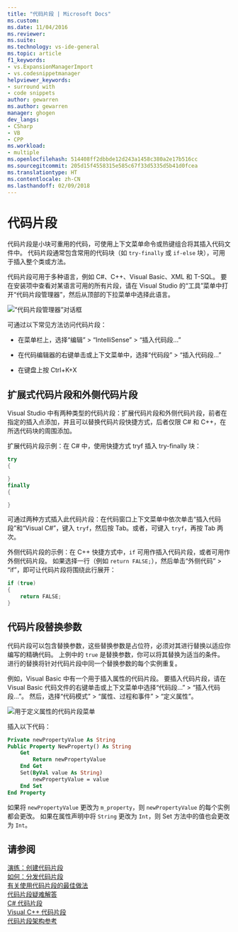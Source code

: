 ```yaml
---
title: "代码片段 | Microsoft Docs"
ms.custom: 
ms.date: 11/04/2016
ms.reviewer: 
ms.suite: 
ms.technology: vs-ide-general
ms.topic: article
f1_keywords:
- vs.ExpansionManagerImport
- vs.codesnippetmanager
helpviewer_keywords:
- surround with
- code snippets
author: gewarren
ms.author: gewarren
manager: ghogen
dev_langs:
- CSharp
- VB
- CPP
ms.workload:
- multiple
ms.openlocfilehash: 514408ff2dbbde12d243a1458c380a2e17b516cc
ms.sourcegitcommit: 205d15f4558315e585c67f33d5335d5b41d0fcea
ms.translationtype: HT
ms.contentlocale: zh-CN
ms.lasthandoff: 02/09/2018
---
```

# <a name="code-snippets"></a>代码片段

代码片段是小块可重用的代码，可使用上下文菜单命令或热键组合将其插入代码文件中。 代码片段通常包含常用的代码块（如 `try-finally` 或 `if-else` 块），可用于插入整个类或方法。

代码片段可用于多种语言，例如 C#、C++、Visual Basic、XML 和 T-SQL。 要在安装项中查看对某语言可用的所有片段，请在 Visual Studio 的“工具”菜单中打开“代码片段管理器”，然后从顶部的下拉菜单中选择此语言。

![“代码片段管理器”对话框](media/code-snippets-manager.png)

可通过以下常见方法访问代码片段：

- 在菜单栏上，选择“编辑” > “IntelliSense” > “插入代码段...”

- 在代码编辑器的右键单击或上下文菜单中，选择“代码段” > “插入代码段...”

- 在键盘上按 Ctrl+K+X

## <a name="expansion-snippets-and-surround-with-snippets"></a>扩展式代码片段和外侧代码片段

Visual Studio 中有两种类型的代码片段：扩展代码片段和外侧代码片段，前者在指定的插入点添加，并且可以替换代码片段快捷方式，后者仅限 C# 和 C++，在所选代码块的周围添加。

扩展代码片段示例：在 C# 中，使用快捷方式 tryf 插入 try-finally 块：

```csharp
try
{

}
finally
{

}
```

可通过两种方式插入此代码片段：在代码窗口上下文菜单中依次单击“插入代码段”和“Visual C#”，键入 `tryf`，然后按 Tab。或者，可键入 `tryf`，再按 Tab 两次。

外侧代码片段的示例：在 C++ 快捷方式中，`if` 可用作插入代码片段，或者可用作外侧代码片段。 如果选择一行（例如 `return FALSE;`），然后单击“外侧代码” > “if”，即可让代码片段将围绕此行展开：

```cpp
if (true)
{
    return FALSE;
}
```

## <a name="snippet-replacement-parameters"></a>代码片段替换参数

代码片段可以包含替换参数，这些替换参数是占位符，必须对其进行替换以适应你编写的精确代码。 上例中的 `true` 是替换参数，你可以将其替换为适当的条件。 进行的替换将针对代码片段中同一个替换参数的每个实例重复。

例如，Visual Basic 中有一个用于插入属性的代码片段。 要插入代码片段，请在 Visual Basic 代码文件的右键单击或上下文菜单中选择“代码段...” > “插入代码段...”。 然后，选择“代码模式” > “属性、过程和事件” > “定义属性”。

![用于定义属性的代码片段菜单](media/code-snippets-vb-property.png)

插入以下代码：

```vb
Private newPropertyValue As String
Public Property NewProperty() As String
    Get
        Return newPropertyValue
    End Get
    Set(ByVal value As String)
        newPropertyValue = value
    End Set
End Property
```

如果将 `newPropertyValue` 更改为 `m_property`，则 `newPropertyValue` 的每个实例都会更改。 如果在属性声明中将 `String` 更改为 `Int`，则 Set 方法中的值也会更改为 `Int`。

## <a name="see-also"></a>请参阅

[演练：创建代码片段](../ide/walkthrough-creating-a-code-snippet.md)  
[如何：分发代码片段](../ide/how-to-distribute-code-snippets.md)  
[有关使用代码片段的最佳做法](../ide/best-practices-for-using-code-snippets.md)  
[代码片段疑难解答](../ide/troubleshooting-snippets.md)  
[C# 代码片段](../ide/visual-csharp-code-snippets.md)  
[Visual C++ 代码片段](../ide/visual-cpp-code-snippets.md)  
[代码片段架构参考](../ide/code-snippets-schema-reference.md)